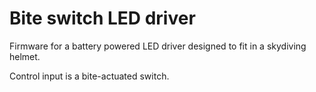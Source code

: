 # Bite switch LED driver

Firmware for a battery powered LED driver designed to fit in a skydiving helmet.

Control input is a bite-actuated switch.
